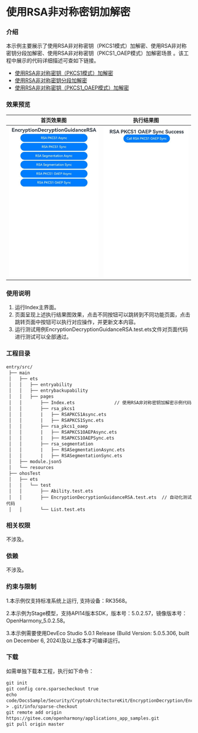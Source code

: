 # 使用RSA非对称密钥加解密

### 介绍

本示例主要展示了使用RSA非对称密钥（PKCS1模式）加解密、使用RSA非对称密钥分段加解密、使用RSA非对称密钥（PKCS1_OAEP模式）加解密场景 。该工程中展示的代码详细描述可查如下链接。

- [使用RSA非对称密钥（PKCS1模式）加解密](https://docs.openharmony.cn/pages/v5.0/zh-cn/application-dev/security/CryptoArchitectureKit/crypto-rsa-asym-encrypt-decrypt-pkcs1.md)
- [使用RSA非对称密钥分段加解密](https://docs.openharmony.cn/pages/v5.0/zh-cn/application-dev/security/CryptoArchitectureKit/crypto-rsa-asym-encrypt-decrypt-by-segment.md)
- [使用RSA非对称密钥（PKCS1_OAEP模式）加解密](https://docs.openharmony.cn/pages/v5.0/zh-cn/application-dev/security/CryptoArchitectureKit/crypto-rsa-asym-encrypt-decrypt-pkcs1_oaep.md)

### 效果预览

| 首页效果图                                                   | 执行结果图                                                   |
| ------------------------------------------------------------ | ------------------------------------------------------------ |
| <img src="./screenshots/EncryptionDecryptionGuidanceRSA1.png" style="zoom: 50%;" /> | <img src="./screenshots/EncryptionDecryptionGuidanceRSA2.png" style="zoom: 50%;" /> |

### 使用说明

1. 运行Index主界面。
2. 页面呈现上述执行结果图效果，点击不同按钮可以跳转到不同功能页面，点击跳转页面中按钮可以执行对应操作，并更新文本内容。
3. 运行测试用例EncryptionDecryptionGuidanceRSA.test.ets文件对页面代码进行测试可以全部通过。

### 工程目录

```
entry/src/
 ├── main
 │   ├── ets
 │   │   ├── entryability
 │   │   ├── entrybackupability
 │   │   ├── pages
 │   │       ├── Index.ets               // 使用RSA非对称密钥加解密示例代码
 │   │       ├── rsa_pkcs1
 │   │       |   ├── RSAPKCS1Async.ets
 │   │       |   ├── RSAPKCS1Sync.ets
 │   │       ├── rsa_pkcs1_oaep
 │   │       |   ├── RSAPKCS1OAEPAsync.ets
 │   │       |   ├── RSAPKCS1OAEPSync.ets
 │   │       ├── rsa_segmentation
 │   │       |   ├── RSASegmentationAsync.ets
 │   │       |   ├── RSASegmentationSync.ets
 │   ├── module.json5
 │   └── resources
 ├── ohosTest
 │   ├── ets
 │   │   └── test
 │   │       ├── Ability.test.ets 
 │   │       ├── EncryptionDecryptionGuidanceRSA.test.ets  // 自动化测试代码
 │   │       └── List.test.ets
```

### 相关权限

不涉及。

### 依赖

不涉及。

### 约束与限制

1.本示例仅支持标准系统上运行, 支持设备：RK3568。

2.本示例为Stage模型，支持API14版本SDK，版本号：5.0.2.57，镜像版本号：OpenHarmony_5.0.2.58。

3.本示例需要使用DevEco Studio 5.0.1 Release (Build Version: 5.0.5.306, built on December 6, 2024)及以上版本才可编译运行。

### 下载

如需单独下载本工程，执行如下命令：

````
git init
git config core.sparsecheckout true
echo code/DocsSample/Security/CryptoArchitectureKit/EncryptionDecryption/EncryptionDecryptionGuidanceRSA > .git/info/sparse-checkout
git remote add origin https://gitee.com/openharmony/applications_app_samples.git
git pull origin master
````